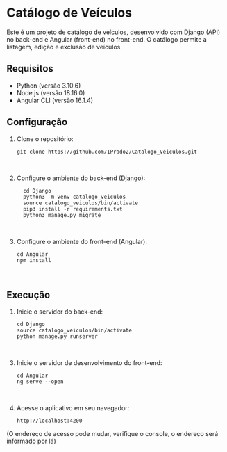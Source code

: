 
# Catálogo de Veículos

Este é um projeto de catálogo de veículos, desenvolvido com Django (API) no back-end e Angular (front-end) no front-end. O catálogo permite a listagem, edição e exclusão de veículos.

## Requisitos

- Python (versão 3.10.6)
- Node.js (versão 18.16.0)
- Angular CLI (versão 16.1.4)

## Configuração

1. Clone o repositório:

   ```shell
   git clone https://github.com/IPrado2/Catalogo_Veiculos.git
<br>

2. Configure o ambiente do back-end (Django):

   ```shell
     cd Django
     python3 -m venv catalogo_veiculos
     source catalogo_veiculos/bin/activate
     pip3 install -r requirements.txt
     python3 manage.py migrate
<br>

3. Configure o ambiente do front-end (Angular):

      ```shell
      cd Angular
      npm install
 <br>  

## Execução

1. Inicie o servidor do back-end:

      ```shell
     cd Django
     source catalogo_veiculos/bin/activate
     python manage.py runserver
<br>

3. Inicie o servidor de desenvolvimento do front-end:

      ```shell
      cd Angular
      ng serve --open
<br>

4. Acesse o aplicativo em seu navegador:

   ```shell
   http://localhost:4200

(O endereço de acesso pode mudar, verifique o console, o endereço será informado por lá)

